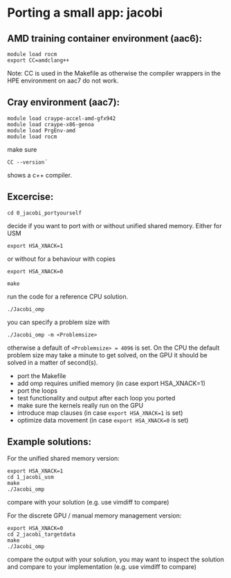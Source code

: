 # Porting a small app: jacobi
## AMD training container environment (aac6):
```
module load rocm
export CC=amdclang++
```
Note: CC is used in the Makefile as otherwise the compiler wrappers in the HPE environment on aac7 do not work.
## Cray environment (aac7):
```
module load craype-accel-amd-gfx942
module load craype-x86-genoa
module load PrgEnv-amd
module load rocm
```
make sure 
```
CC --version´
```
shows a c++ compiler.

## Excercise:
```
cd 0_jacobi_portyourself
```
decide if you want to port with or without unified shared memory.
Either for USM
```
export HSA_XNACK=1
```
or without for a behaviour with copies
```
export HSA_XNACK=0
```
```
make
```
run the code for a reference CPU solution.
```
./Jacobi_omp
```
you can specify a problem size with
```
./Jacobi_omp -m <Problemsize>
```
otherwise a default of ```<Problemsize> = 4096``` is set.
On the CPU the default problem size may take a minute to get solved, on the GPU it should be solved in a matter of second(s).

- port the Makefile
- add omp requires unified memory (in case export HSA_XNACK=1)
- port the loops
- test functionality and output after each loop you ported
- make sure the kernels really run on the GPU
- introduce map clauses (in case ```export HSA_XNACK=1``` is set)
- optimize data movement (in case ```export HSA_XNACK=0``` is set)

## Example solutions:
For the unified shared memory version:
```
export HSA_XNACK=1
cd 1_jacobi_usm
make
./Jacobi_omp
```
compare with your solution (e.g. use vimdiff to compare)

For the discrete GPU / manual memory management version:
```
export HSA_XNACK=0
cd 2_jacobi_targetdata
make
./Jacobi_omp
```
compare the output with your solution, you may want to inspect the solution and compare to your implementation (e.g. use vimdiff to compare)


